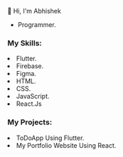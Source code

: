 👋 Hi, I'm Abhishek
- Programmer.
<div display:flex><div display:flex>
<h3>My Skills:</h3>

<li>Flutter.</li>
<li>Firebase.</li>
<li>Figma.</li>
<li>HTML.</li>
<li>CSS.</li>
<li>JavaScript.</li>
<li>React.Js</li>
  </div>
<h3>My Projects:</h3>

<li>ToDoApp Using Flutter.</li>
  <li>My Portfolio Website Using React. </li>
  
  </div>
  
 
